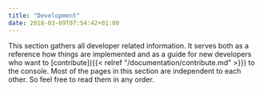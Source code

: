 ```yaml
---
title: "Development"
date: 2018-03-09T07:54:42+01:00
---
```

This section gathers all developer related information. It serves both as a reference how things are implemented and as a guide for new developers who want to [contribute]({{< relref "/documentation/contribute.md" >}}) to the console. Most of the pages in this section are independent to each other. So feel free to read them in any order.
